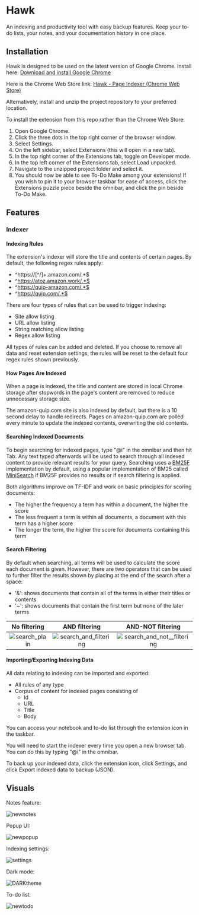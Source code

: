 # Hawk

An indexing and productivity tool with easy backup features. Keep your to-do lists, your notes, and your documentation history in one place.

## Installation

Hawk is designed to be used on the latest version of Google Chrome. Install here: <a href="https://support.google.com/chrome/answer/95346?hl=en-GB&co=GENIE.Platform%3DDesktop#zippy=">Download and install Google Chrome</a>

Here is the Chrome Web Store link: <a href="https://chromewebstore.google.com/detail/hawk-page-indexer/dmkfnkkgnjehlppknbpjhgbfeknmafde">Hawk - Page Indexer (Chrome Web Store)</a>

Alternatively, install and unzip the project repository to your preferred location.

To install the extension from this repo rather than the Chrome Web Store:

1. Open Google Chrome.
2. Click the three dots in the top right corner of the browser window.
3. Select Settings.
4. On the left sidebar, select Extensions (this will open in a new tab).
5. In the top right corner of the Extensions tab, toggle on Developer mode.
6. In the top left corner of the Extensions tab, select Load unpacked.
7. Navigate to the unzipped project folder and select it.
8. You should now be able to see To-Do Make among your extensions! If you wish to pin it to your browser taskbar for ease of access, click the Extensions puzzle piece beside the omnibar, and click the pin beside To-Do Make.

## Features

### Indexer

#### Indexing Rules

The extension's indexer will store the title and contents of certain pages. By default, the following regex rules apply:

- ^https://[^/]+.amazon.com/.\*$
- ^https://atoz.amazon.work/.*$
- ^https://quip-amazon.com/.*$
- ^https://quip.com/.*$

There are four types of rules that can be used to trigger indexing:

- Site allow listing
- URL allow listing
- String matching allow listing
- Regex allow listing

All types of rules can be added and deleted. If you choose to remove all data and reset extension settings, the rules will be reset to the default four regex rules shown previously.

#### How Pages Are Indexed

When a page is indexed, the title and content are stored in local Chrome storage after stopwords in the page's content are removed to reduce unnecessary storage size.

The amazon-quip.com site is also indexed by default, but there is a 10 second delay to handle redirects. Pages on amazon-quip.com are polled every minute to update the indexed contents, overwriting the old contents.

#### Searching Indexed Documents

To begin searching for indexed pages, type "@i" in the omnibar and then hit Tab. Any text typed afterwards will be used to search through all indexed content to provide relevant results for your query. Searching uses a [BM25F](https://github.com/winkjs/wink-bm25-text-search) implementation by default, using a popular implementation of BM25 called [MiniSearch](https://github.com/lucaong/minisearch/blob/master/DESIGN_DOCUMENT.md) if BM25F provides no results or if search filtering is applied.

Both algorithms improve on TF-IDF and work on basic principles for scoring documents:

- The higher the frequency a term has within a document, the higher the score
- The less frequent a term is within all documents, a document with this term has a higher score
- The longer the term, the higher the score for documents containing this term

#### Search Filtering

By default when searching, all terms will be used to calculate the score each document is given. However, there are two operators that can be used to further filter the results shown by placing at the end of the search after a space:

- '&': shows documents that contain all of the terms in either their titles or contents
- '~': shows documents that contain the first term but none of the later terms

|                   No filtering                    |                           AND filtering                           |                             AND-NOT filtering                              |
| :-----------------------------------------------: | :---------------------------------------------------------------: | :------------------------------------------------------------------------: |
| ![search_plain](uploads/indexer/search_plain.png) | ![search_and_filtering](uploads/indexer/search_and_filtering.png) | ![search_and_not__filtering](uploads/indexer/search_and_not_filtering.png) |

#### Importing/Exporting Indexing Data

All data relating to indexing can be imported and exported:

- All rules of any type
- Corpus of content for indexed pages consisting of
  - Id
  - URL
  - Title
  - Body

You can access your notebook and to-do list through the extension icon in the taskbar.

You will need to start the indexer every time you open a new browser tab. You can do this by typing "@i" in the omnibar.

To back up your indexed data, click the extension icon, click Settings, and click Export indexed data to backup (JSON).

## Visuals

Notes feature:

![newnotes](/uploads/dd5a8974175f2976b4764f34b84cdbf5/newnotes.png)

Popup UI:

![newpopup](/uploads/2ba01b6468662b2c5faf156c58f46151/newpopup.png)

Indexing settings:

![settings](/uploads/bc8a56ffadcab641115b1fd03562b94a/settings.png)

Dark mode:

![DARKtheme](/uploads/3bbcf4f743ebe232a3c4b5125c27fea6/DARKtheme.png)

To-do list:

![newtodo](/uploads/ec72de6569814829d49363aa5840a2bd/newtodo.png)

